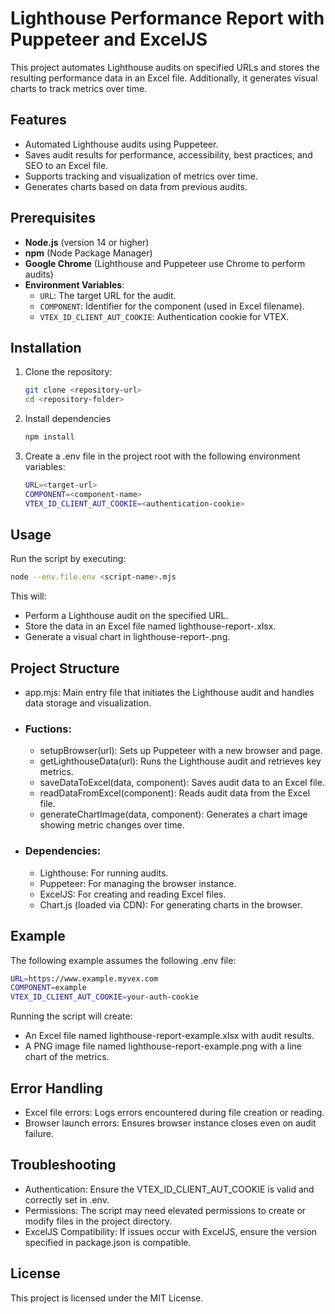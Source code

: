 # Lighthouse Performance Report with Puppeteer and ExcelJS

This project automates Lighthouse audits on specified URLs and stores the resulting performance data in an Excel file. Additionally, it generates visual charts to track metrics over time.

## Features

- Automated Lighthouse audits using Puppeteer.
- Saves audit results for performance, accessibility, best practices, and SEO to an Excel file.
- Supports tracking and visualization of metrics over time.
- Generates charts based on data from previous audits.

## Prerequisites

- **Node.js** (version 14 or higher)
- **npm** (Node Package Manager)
- **Google Chrome** (Lighthouse and Puppeteer use Chrome to perform audits)
- **Environment Variables**:
  - `URL`: The target URL for the audit.
  - `COMPONENT`: Identifier for the component (used in Excel filename).
  - `VTEX_ID_CLIENT_AUT_COOKIE`: Authentication cookie for VTEX.

## Installation

1. Clone the repository:

   ```bash
   git clone <repository-url>
   cd <repository-folder>
   ```

2. Install dependencies

   ```bash
   npm install
   ```

3. Create a .env file in the project root with the following environment variables:
   ```bash
   URL=<target-url>
   COMPONENT=<component-name>
   VTEX_ID_CLIENT_AUT_COOKIE=<authentication-cookie>
   ```

## Usage

Run the script by executing:
```bash
node --env.file.env <script-name>.mjs
```

This will:

* Perform a Lighthouse audit on the specified URL.
* Store the data in an Excel file named lighthouse-report-<component>.xlsx.
* Generate a visual chart in lighthouse-report-<component>.png.

## Project Structure

* app.mjs: Main entry file that initiates the Lighthouse audit and handles data storage and visualization.

* ### Fuctions:
    * setupBrowser(url): Sets up Puppeteer with a new browser and page.
    * getLighthouseData(url): Runs the Lighthouse audit and retrieves key metrics.
    * saveDataToExcel(data, component): Saves audit data to an Excel file.
    * readDataFromExcel(component): Reads audit data from the Excel file.
    * generateChartImage(data, component): Generates a chart image showing metric changes over time.

* ### Dependencies:
    * Lighthouse: For running audits.
    * Puppeteer: For managing the browser instance.
    * ExcelJS: For creating and reading Excel files.
    * Chart.js (loaded via CDN): For generating charts in the browser.

## Example

The following example assumes the following .env file:

```bash
URL=https://www.example.myvex.com
COMPONENT=example
VTEX_ID_CLIENT_AUT_COOKIE=your-auth-cookie
```

Running the script will create:
* An Excel file named lighthouse-report-example.xlsx with audit results.
* A PNG image file named lighthouse-report-example.png with a line chart of the metrics.

## Error Handling
* Excel file errors: Logs errors encountered during file creation or reading.
* Browser launch errors: Ensures browser instance closes even on audit failure.

## Troubleshooting
* Authentication: Ensure the VTEX_ID_CLIENT_AUT_COOKIE is valid and correctly set in .env.
* Permissions: The script may need elevated permissions to create or modify files in the project directory.
* ExcelJS Compatibility: If issues occur with ExcelJS, ensure the version specified in package.json is compatible.

## License
This project is licensed under the MIT License.